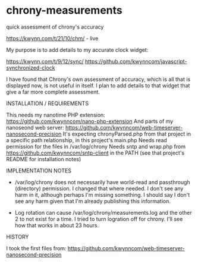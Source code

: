 # chrony-measurements
quick assessment of chrony's accuracy

https://kwynn.com/t/21/10/chm/ - live

My purpose is to add details to my accurate clock widget: 

https://kwynn.com/t/9/12/sync/
https://github.com/kwynncom/javascript-synchronized-clock

I have found that Chrony's own assessment of accuracy, which is all that is displayed now, is not useful in itself.  I plan to add details to that 
widget that give a far more complete assessment.

INSTALLATION / REQUIREMENTS

This needs my nanotime PHP extension: https://github.com/kwynncom/nano-php-extension
And parts of my nanoseond web server: https://github.com/kwynncom/web-timeserver-nanosecond-precision
    It's expecting chronyParsed.php from that project in a specific path relationship, in this project's main.php
Needs read permission for the files in /var/log/chrony
Needs sntp and wrap.php from https://github.com/kwynncom/sntp-client  in the PATH (see that project's README for installation notes)


IMPLEMENTATION NOTES

* /var/log/chrony does not necessarily have world-read and passthrough (directory) permission.  I changed that where needed.  I don't see any harm in it, although
perhaps I'm missing something.  I should say I don't see any harm given that I'm already publishing this information.

* Log rotation can cause /var/log/chrony/measurements.log and the other 2 to not exist for a time.  I tried to turn logration off for chrony.  I'll see how 
that works in about 23 hours.


HISTORY

I took the first files from: https://github.com/kwynncom/web-timeserver-nanosecond-precision

